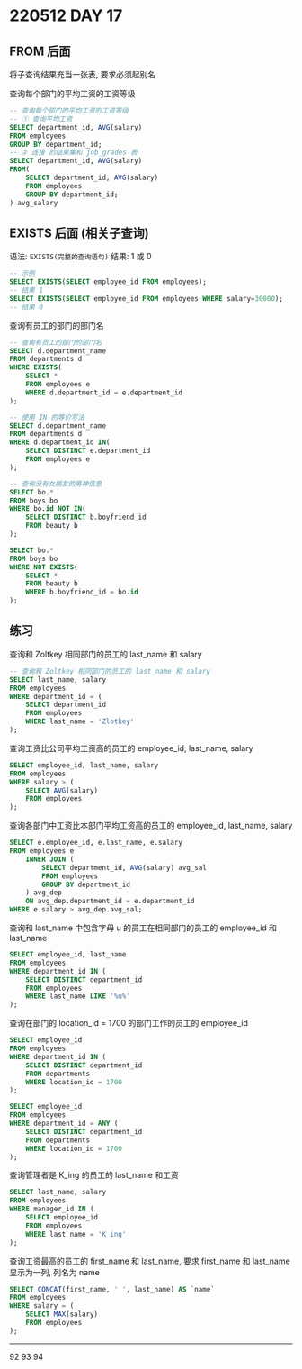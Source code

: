 # 220512 DAY 17

## FROM 后面

将子查询结果充当一张表, 要求必须起别名

查询每个部门的平均工资的工资等级

```sql
-- 查询每个部门的平均工资的工资等级
-- ① 查询平均工资
SELECT department_id, AVG(salary)
FROM employees
GROUP BY department_id;
-- ② 连接 的结果集和 job_grades 表
SELECT department_id, AVG(salary)
FROM(
    SELECT department_id, AVG(salary)
    FROM employees
    GROUP BY department_id;
) avg_salary
```

## EXISTS 后面 (相关子查询)

语法: `EXISTS(完整的查询语句)`
结果: 1 或 0

```sql
-- 示例
SELECT EXISTS(SELECT employee_id FROM employees);
-- 结果 1
SELECT EXISTS(SELECT employee_id FROM employees WHERE salary=30000);
-- 结果 0
```

查询有员工的部门的部门名

```sql
-- 查询有员工的部门的部门名
SELECT d.department_name
FROM departments d
WHERE EXISTS(
    SELECT *
    FROM employees e
    WHERE d.department_id = e.department_id
);

-- 使用 IN 的等价写法
SELECT d.department_name
FROM departments d
WHERE d.department_id IN(
    SELECT DISTINCT e.department_id
    FROM employees e
);
```

```sql
-- 查询没有女朋友的男神信息
SELECT bo.*
FROM boys bo
WHERE bo.id NOT IN(
    SELECT DISTINCT b.boyfriend_id
    FROM beauty b
);

SELECT bo.*
FROM boys bo
WHERE NOT EXISTS(
    SELECT *
    FROM beauty b
    WHERE b.boyfriend_id = bo.id
);
```

## 练习

查询和 Zoltkey 相同部门的员工的 last_name 和 salary

```sql
-- 查询和 Zoltkey 相同部门的员工的 last_name 和 salary
SELECT last_name, salary
FROM employees
WHERE department_id = (
    SELECT department_id
    FROM employees
    WHERE last_name = 'Zlotkey'
);
```

查询工资比公司平均工资高的员工的 employee_id, last_name, salary

```sql
SELECT employee_id, last_name, salary
FROM employees
WHERE salary > (
    SELECT AVG(salary)
    FROM employees
);
```

查询各部门中工资比本部门平均工资高的员工的 employee_id, last_name, salary

```sql
SELECT e.employee_id, e.last_name, e.salary
FROM employees e
    INNER JOIN (
        SELECT department_id, AVG(salary) avg_sal
        FROM employees
        GROUP BY department_id
    ) avg_dep
    ON avg_dep.department_id = e.department_id
WHERE e.salary > avg_dep.avg_sal;
```

查询和 last_name 中包含字母 u 的员工在相同部门的员工的 employee_id 和 last_name

```sql
SELECT employee_id, last_name
FROM employees
WHERE department_id IN (
    SELECT DISTINCT department_id
    FROM employees
    WHERE last_name LIKE '%u%'
);
```

查询在部门的 location_id = 1700 的部门工作的员工的 employee_id

```sql
SELECT employee_id
FROM employees
WHERE department_id IN (
    SELECT DISTINCT department_id
    FROM departments
    WHERE location_id = 1700
);

SELECT employee_id
FROM employees
WHERE department_id = ANY (
    SELECT DISTINCT department_id
    FROM departments
    WHERE location_id = 1700
);
```

查询管理者是 K_ing 的员工的 last_name 和工资

```sql
SELECT last_name, salary
FROM employees
WHERE manager_id IN (
    SELECT employee_id
    FROM employees
    WHERE last_name = 'K_ing'
);
```

查询工资最高的员工的 first_name 和 last_name, 要求 first_name 和 last_name 显示为一列, 列名为 name

```sql
SELECT CONCAT(first_name, ' ', last_name) AS `name`
FROM employees
WHERE salary = (
    SELECT MAX(salary)
    FROM employees
);
```

---
92
93
94
